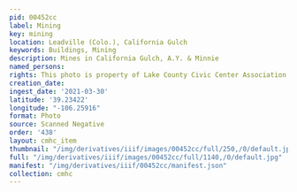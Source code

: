 ```yaml
---
pid: 00452cc
label: Mining
key: mining
location: Leadville (Colo.), California Gulch
keywords: Buildings, Mining
description: Mines in California Gulch, A.Y. & Minnie
named_persons: 
rights: This photo is property of Lake County Civic Center Association.
creation_date: 
ingest_date: '2021-03-30'
latitude: '39.23422'
longitude: "-106.25916"
format: Photo
source: Scanned Negative
order: '438'
layout: cmhc_item
thumbnail: "/img/derivatives/iiif/images/00452cc/full/250,/0/default.jpg"
full: "/img/derivatives/iiif/images/00452cc/full/1140,/0/default.jpg"
manifest: "/img/derivatives/iiif/00452cc/manifest.json"
collection: cmhc
---
```

